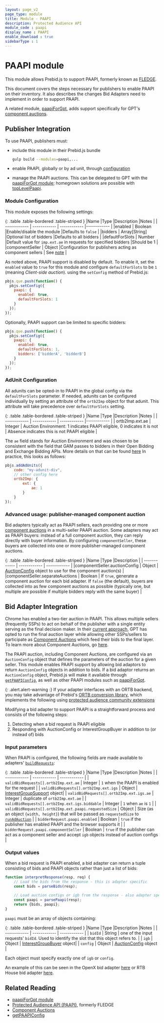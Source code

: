 ```yaml
---
layout: page_v2
page_type: module
title: Module - PAAPI
description: Protected Audience API
module_code : paapi
display_name : PAAPI
enable_download : true
sidebarType : 1
---
```


# PAAPI module

This module allows Prebid.js to support PAAPI, formerly known as [FLEDGE](https://github.com/WICG/turtledove/blob/main/FLEDGE.md).

This document covers the steps necessary for publishers to enable PAAPI on their inventory. It also describes
the changes Bid Adapters need to implement in order to support PAAPI.

A related module, [paapiForGpt](/dev-docs/modules/paapiForGpt.html), adds support specifically for GPT's [component auctions](https://developers.google.com/publisher-tag/reference#googletag.config.componentauctionconfig).

## Publisher Integration

To use PAAPI, publishers must:

- include this module in their Prebid.js bundle

   ```bash
   gulp build --modules=paapi,...
   ```

- enable PAAPI, globally or by ad unit, through [configuration](#config)
- manage the PAAPI auctions. This can be delegated to GPT with the [paapiForGpt module](/dev-docs/modules/paapiForGpt.html); homegrown solutions are possible with [topLevelPaapi](/dev-docs/modules/topLevelPaapi.html).

<a id="config"></a>

### Module Configuration

This module exposes the following settings:

{: .table .table-bordered .table-striped }
|Name |Type |Description |Notes |
| ------------ | ------------ | ------------ |------------ |
|enabled | Boolean |Enable/disable the module |Defaults to `false` |
|bidders | Array[String] |Optional list of bidders |Defaults to all bidders |
|defaultForSlots | Number |Default value for `imp.ext.ae` in requests for specified bidders |Should be 1 |
|componentSeller | Object |Configuration for publishers acting as component sellers | See [note](#componentSeller) |


As noted above, PAAPI support is disabled by default. To enable it, set the `enabled` value to `true` for this module and configure `defaultForSlots` to be `1` (meaning _Client-side auction_).
using the `setConfig` method of Prebid.js:

```js
pbjs.que.push(function() {
  pbjs.setConfig({
    paapi: {
      enabled: true,
      defaultForSlots: 1
    }
  });
});
```

Optionally, PAAPI support can be limited to specific bidders:

```js
pbjs.que.push(function() {
  pbjs.setConfig({
    paapi: {
      enabled: true,
      defaultForSlots: 1,
      bidders: ['bidderA', 'bidderB']
    }
  });
});
```

### AdUnit Configuration

All adunits can be opted-in to PAAPI in the global config via the `defaultForSlots` parameter.
If needed, adunits can be configured individually by setting an attribute of the `ortb2Imp` object for that
adunit. This attribute will take precedence over `defaultForSlots` setting.

{: .table .table-bordered .table-striped }
|Name |Type |Description |Notes |
| ------------ | ------------ | ------------ |------------ |
| ortb2Imp.ext.ae | Integer | Auction Environment: 1 indicates PAAPI eligible, 0 indicates it is not | Absence indicates this is not PAAPI eligible |

The `ae` field stands for Auction Environment and was chosen to be consistent with the field that GAM passes to bidders
in their Open Bidding and Exchange Bidding APIs. More details on that can be found
[here](https://github.com/google/ads-privacy/tree/master/proposals/fledge-rtb#bid-request-changes-indicating-interest-group-auction-support)
In practice, this looks as follows:

```js
pbjs.addAdUnits({
    code: "my-adunit-div",
    // other config here
    ortb2Imp: {
        ext: {
            ae: 1
        }
    }
});
```

<a id="componentSeller"></a>
### Advanced usage: publisher-managed component auction

Bid adapters typically act as PAAPI sellers, each providing one or more [component auctions](https://github.com/WICG/turtledove/blob/main/FLEDGE.md#24-scoring-bids-in-component-auctions) in a multi-seller PAAPI auction.
Some adapters may act as PAAPI buyers: instead of a full component auction, they can reply directly with buyer information. By configuring `componentSeller`, these buyers are collected into one or more publisher-managed component auctions.

{: .table .table-bordered .table-striped }
|Name |Type |Description |
| ------------ | ------------ | ------------ |
|componentSeller.auctionConfig | Object | [AuctionConfig](https://github.com/WICG/turtledove/blob/main/FLEDGE.md#21-initiating-an-on-device-auction) object to use for the component auction(s) |
|componentSeller.separateAuctions | Boolean | If `true`, generate a component auction for each bid adapter. If `false` (the default), buyers are collected into as few component auctions as possible (typically one, but multiple are possible if multiple bidders reply with the same buyer) |


## Bid Adapter Integration

Chrome has enabled a two-tier auction in PAAPI. This allows multiple sellers (frequently SSPs) to act on behalf of the publisher with
a single entity serving as the final decision maker. In their [current approach](https://github.com/google/ads-privacy/tree/master/proposals/fledge-multiple-seller-testing),
GPT has opted to run the final auction layer while allowing other SSPs/sellers to participate as
[Component Auctions](https://github.com/WICG/turtledove/blob/main/FLEDGE.md#21-initiating-an-on-device-auction) which feed their
bids to the final layer. To learn more about Component Auctions, go [here](https://github.com/WICG/turtledove/blob/main/FLEDGE.md#24-scoring-bids-in-component-auctions).

The PAAPI auction, including Component Auctions, are configured via an `AuctionConfig` object that defines the parameters of the auction for a given
seller. This module enables PAAPI support by allowing bid adaptors to return `AuctionConfig` objects in addition to bids. If a bid adaptor returns an
`AuctionConfig` object, Prebid.js will make it available through [`getPAAPIConfig`](/dev-docs/publisher-api-reference/getPAAPIConfig.html), as well as other PAAPI modules such as [paapiForGpt](/dev-docs/modules/paapiForGpt.html).

{: .alert.alert-warning :}
If your adapter interfaces with an ORTB backend, you may take advantage of Prebid's [ORTB conversion library](https://github.com/prebid/Prebid.js/blob/master/libraries/ortbConverter/README.md), which implements the following using [protected audience community extensions](https://github.com/InteractiveAdvertisingBureau/openrtb/blob/main/extensions/community_extensions/Protected%20Audience%20Support.md)

Modifying a bid adapter to support PAAPI is a straightforward process and consists of the following steps:

1. Detecting when a bid request is PAAPI eligible
2. Responding with AuctionConfig or InterestGroupBuyer in addition to (or instead of) bids

### Input parameters

When PAAPI is configured, the following fields are made available to adapters' [`buildRequests`](/dev-docs/bidder-adaptor.html#building-the-request):

{: .table .table-bordered .table-striped }
|Name |Type |Description |Notes |
| ------------ | ------------ | ------------ |
| `validBidRequests[].ortb2Imp.ext.ae` | Integer | `1` when the PAAPI is enabled for the request |
| `validBidRequests[].ortb2Imp.ext.igs` | Object | [InterestGroupSupport](https://github.com/InteractiveAdvertisingBureau/openrtb/blob/main/extensions/community_extensions/Protected%20Audience%20Support.md#object-interestgroupauctionsupport) object|
| `validBidRequests[].ortb2Imp.ext.igs.ae` | Integer | duplicate of `ortb2Imp.ext.ae` |
| `validBidRequests[].ortb2Imp.ext.igs.biddable` | Integer | `1` when `ae` is `1` |
| `validBidRequests[].ortb2Imp.ext.paapi.requestedSize` | Object | Size (as an object `{width, height}`) that will be passed as `requestedSize` to [`runAdAuction`](https://github.com/WICG/turtledove/blob/main/FLEDGE.md#21-initiating-an-on-device-auction) | 
| `bidderRequest.paapi.enabled` | Boolean | `true` if the publisher has enabled PAAPI and the browser supports it |
| `bidderRequest.paapi.componentSeller` | Boolean | `true` if the publisher can act as a component seller and accept `igb` objects instead of auction configs |

### Output values

When a bid request is PAAPI enabled, a bid adapter can return a tuple consisting of bids and PAAPI objects rather than just a list of bids:

```js
function interpretResponse(resp, req) {
    // Load the bids from the response - this is adapter specific
    const bids = parseBids(resp);

    // Load auction configs or igb from the response - also adapter specific
    const paapi = parsePaapi(resp);
    return {bids, paapi};
}
```

`paapi` must be an array of objects containing:

{: .table .table-bordered .table-striped }
|Name |Type |Description |Notes |
| ------------ | ------------ | ------------ |
| `bidId` | String | one of the input requests' `bidId`. Used to identify the slot that this object refers to. |
| `igb` | Object | [InterestGroupBuyer](https://github.com/InteractiveAdvertisingBureau/openrtb/blob/main/extensions/community_extensions/Protected%20Audience%20Support.md#object-interestgroupauctionsupport) object|
| `config` | Object | [AuctionConfig](https://github.com/WICG/turtledove/blob/main/FLEDGE.md#21-initiating-an-on-device-auction) object |

Each object must specify exactly one of `igb` or `config`.

An example of this can be seen in the OpenX bid adapter [here](https://github.com/prebid/Prebid.js/blob/master/modules/openxBidAdapter.js) or RTB House bid adapter [here](https://github.com/prebid/Prebid.js/blob/master/modules/rtbhouseBidAdapter.js).

## Related Reading

- [paapiForGpt module](/dev-docs/modules/paapiForGpt.html)
- [Protected Audience API (PAAPI)](https://github.com/WICG/turtledove/blob/main/FLEDGE.md), formerly FLEDGE
- [Component Auctions](https://github.com/WICG/turtledove/blob/main/FLEDGE.md#21-initiating-an-on-device-auction)
- [getPAAPIConfig](/dev-docs/publisher-api-reference/getPAAPIConfig.html)
